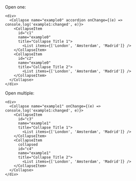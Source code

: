 Open one:

    <div>
      <Collapse name="example0" accordion onChange={(e) => console.log('example1:changed', e)}>
        <CollapseItem
          id="c1"
          name="example0"
          title="Collapse Title 1">
            <List items={['London', 'Amsterdam', 'Madrid']} />
        </CollapseItem>
        <CollapseItem
          id="c2"
          name="example0"
          title="Collapse Title 2">
            <List items={['London', 'Amsterdam', 'Madrid']} />
        </CollapseItem>
      </Collapse>
    </div>

Open multiple:

    <div>
      <Collapse name="example1" onChange={(e) => console.log('example1:changed', e)}>
        <CollapseItem
          id="c3"
          name="example1"
          title="Collapse Title 1">
            <List items={['London', 'Amsterdam', 'Madrid']} />
        </CollapseItem>
        <CollapseItem
          collapsed
          id="c4"
          name="example1"
          title="Collapse Title 2">
            <List items={['London', 'Amsterdam', 'Madrid']} />
        </CollapseItem>
      </Collapse>
    </div>
